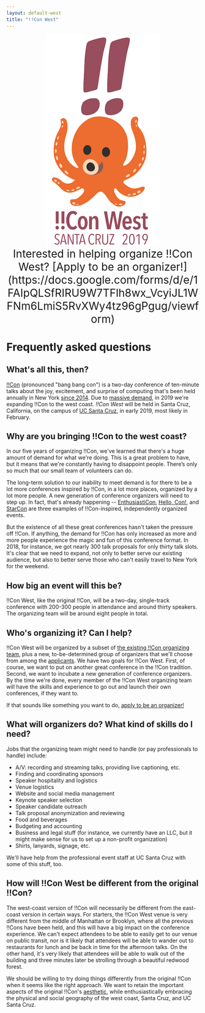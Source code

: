 ```yaml
---
layout: default-west
title: "!!Con West"
---
```


<div style="text-align: center;">
<img src="logo.png" width="300" alt="!!Con West" />
</div>

<div style="text-align: center; font-size: 200%;">
Interested in helping organize !!Con West?  [Apply to be an organizer!](https://docs.google.com/forms/d/e/1FAIpQLSfRIRU9W7TFlh8wx_VcyiJL1WFNm6LmiS5RvXWy4tz96gPgug/viewform)
</div>

# Frequently asked questions

## What's all this, then?

[!!Con](http://bangbangcon.com) (pronounced "bang bang con") is a two-day conference of ten-minute talks about the joy, excitement, and surprise of computing that's been held annually in New York [since 2014](http://bangbangcon/2014).  Due to [massive demand](http://composition.al/blog/2017/03/31/scaling-bangbangcon/), in 2019 we're expanding !!Con to the west coast.  _!!Con West_ will be held in Santa Cruz, California, on the campus of [UC Santa Cruz](https://www.ucsc.edu/), in early 2019, most likely in February.

## Why are you bringing !!Con to the west coast?

In our five years of organizing !!Con, we've learned that there's a huge amount of demand for what we're doing.  This is a great problem to have, but it means that we're constantly having to disappoint people. There’s only so much that our small team of volunteers can do.

The long-term solution to our inability to meet demand is for there to be a lot more conferences inspired by !!Con, in a lot more places, organized by a lot more people.  A new generation of conference organizers will need to step up.  In fact, that's already happening -- [EnthusiastiCon](https://www.enthusiasticon.de/), [Hello, Con!](http://hellocon.net/), and [StarCon](https://starcon.io/) are three examples of !!Con-inspired, independently organized events.

But the existence of all these great conferences hasn't taken the pressure off !!Con.  If anything, the demand for !!Con has only increased as more and more people experience the magic and fun of this conference format.  In 2018, for instance, we got nearly 300 talk proposals for only thirty talk slots. It's clear that we need to expand, not only to better serve our existing audience, but also to better serve those who can't easily travel to New York for the weekend.

## How big an event will this be?

!!Con West, like the original !!Con, will be a two-day, single-track conference with 200-300 people in attendance and around thirty speakers.  The organizing team will be around eight people in total.

## Who's organizing it?  Can I help?

!!Con West will be organized by a subset of [the existing !!Con organizing team](http://bangbangcon.com/#organizers), plus a new, to-be-determined group of organizers that we'll choose from among the [applicants](https://docs.google.com/forms/d/e/1FAIpQLSfRIRU9W7TFlh8wx_VcyiJL1WFNm6LmiS5RvXWy4tz96gPgug/viewform).  We have two goals for !!Con West. First, of course, we want to put on another great conference in the !!Con tradition. Second, we want to incubate a new generation of conference organizers. By the time we're done, every member of the !!Con West organizing team will have the skills and experience to go out and launch their own conferences, if they want to.

If that sounds like something you want to do, [apply to be an organizer!](https://docs.google.com/forms/d/e/1FAIpQLSfRIRU9W7TFlh8wx_VcyiJL1WFNm6LmiS5RvXWy4tz96gPgug/viewform)

## What will organizers do?  What kind of skills do I need?

Jobs that the organizing team might need to handle (or pay professionals to handle) include:

  * A/V: recording and streaming talks, providing live captioning, etc.
  * Finding and coordinating sponsors
  * Speaker hospitality and logistics
  * Venue logistics
  * Website and social media management
  * Keynote speaker selection
  * Speaker candidate outreach
  * Talk proposal anonymization and reviewing
  * Food and beverages
  * Budgeting and accounting
  * Business and legal stuff (for instance, we currently have an LLC, but it might make sense for us to set up a non-profit organization)
  * Shirts, lanyards, signage, etc.

We'll have help from the professional event staff at UC Santa Cruz with some of this stuff, too.

## How will !!Con West be different from the original !!Con?

The west-coast version of !!Con will necessarily be different from the east-coast version in certain ways.  For starters, the !!Con West venue is very different from the middle of Manhattan or Brooklyn, where all the previous !!Cons have been held, and this will have a big impact on the conference experience.  We can't expect attendees to be able to easily get to our venue on public transit, nor is it likely that attendees will be able to wander out to restaurants for lunch and be back in time for the afternoon talks.  On the other hand, it's very likely that attendees will be able to walk out of the building and three minutes later be strolling through a beautiful redwood forest.

We should be willing to try doing things differently from the original !!Con when it seems like the right approach.  We want to retain the important aspects of the original !!Con's [aesthetic](https://recompilermag.com/issues/extras/toward-a-bangbangcon-aesthetic/), while enthusiastically embracing the physical and social geography of the west coast, Santa Cruz, and UC Santa Cruz.
